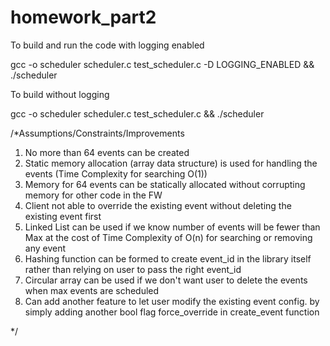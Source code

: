 # homework_part2

To build and run the code with logging enabled

gcc -o scheduler scheduler.c test_scheduler.c -D LOGGING_ENABLED && ./scheduler

To build without logging

gcc -o scheduler scheduler.c test_scheduler.c && ./scheduler

/*Assumptions/Constraints/Improvements

1. No more than 64 events can be created
2. Static memory allocation (array data structure) is used for handling the events
(Time Complexity for searching O(1))
3. Memory for 64 events can be statically allocated without corrupting memory for other code in the FW
4. Client not able to override the existing event without deleting the existing event first
5. Linked List can be used if we know number of events will be fewer than Max at the cost of
Time Complexity of O(n) for searching or removing any event
6. Hashing function can be formed to create event_id in the library itself rather than relying on user to pass 
the right event_id
7. Circular array can be used if we don't want user to delete the events when max events are scheduled
8. Can add another feature to let user modify the existing event config. by simply adding
another bool flag force_override in create_event function

*/

